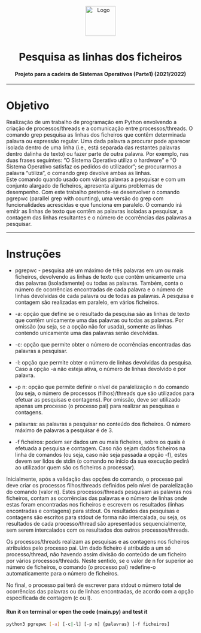 <p align="center">
    <img src="https://e7.pngegg.com/pngimages/986/627/png-clipart-computer-icons-system-integration-others-miscellaneous-business-process.png" alt="Logo" width="80" height="80">
</p>

# <h1 align="center">Pesquisa as linhas dos ficheiros</h3>
<h4 align="center">Projeto para a cadeira de Sistemas Operativos (Parte1) (2021/2022)</h5>

<hr>

# Objetivo
Realização de um trabalho de programação em Python envolvendo a criação de processos/threads e a comunicação entre processos/threads.
O comando grep pesquisa as linhas dos ficheiros que contêm determinada palavra ou expressão regular. Uma dada palavra a procurar pode aparecer isolada dentro de uma linha (i.e., está separada das restantes palavras dentro dalinha de texto) ou fazer parte de outra palavra. Por exemplo, nas duas frases seguintes: “O Sistema Operativo utiliza o hardware” e “O Sistema Operativo satisfaz os pedidos do utilizador”; se procurarmos a palavra “utiliza”, o
comando grep devolve ambas as linhas. <br>
Este comando quando usado com várias palavras a pesquisar e com um conjunto alargado de ficheiros, apresenta alguns problemas de desempenho.
Com este trabalho pretende-se desenvolver o comando pgrepwc (parallel grep with counting), uma versão do grep com funcionalidades acrescidas e que funciona em paralelo. O comando irá emitir as linhas de texto que contêm as palavras isoladas a pesquisar, a contagem das linhas resultantes e o número de ocorrências das palavras a pesquisar.

<hr>

# Instruções  

* pgrepwc - pesquisa até um máximo de três palavras em um ou mais ficheiros, devolvendo as linhas de texto que contêm unicamente uma das palavras (isoladamente) ou todas as palavras. Também, conta o número de ocorrências encontradas de cada palavra e o número de linhas devolvidas de cada palavra ou de todas as palavras. A pesquisa e contagem são realizadas em paralelo, em vários ficheiros. 

* -a: opção que define se o resultado da pesquisa são as linhas de texto que contêm unicamente uma das palavras ou
todas as palavras. Por omissão (ou seja, se a opção não for usada), somente as linhas contendo unicamente uma das
palavras serão devolvidas.

* -c: opção que permite obter o número de ocorrências encontradas das palavras a pesquisar.

* -l: opção que permite obter o número de linhas devolvidas da pesquisa. Caso a opção -a não esteja ativa, o número
de linhas devolvido é por palavra.

* -p n: opção que permite definir o nível de paralelização n do comando (ou seja, o número de processos
(filhos)/threads que são utilizados para efetuar as pesquisas e contagens). Por omissão, deve ser utilizado apenas
um processo (o processo pai) para realizar as pesquisas e contagens.

* palavras: as palavras a pesquisar no conteúdo dos ficheiros. O número máximo de palavras a pesquisar é de 3.  

* -f ficheiros: podem ser dados um ou mais ficheiros, sobre os quais é efetuada a pesquisa e contagem. Caso
não sejam dados ficheiros na linha de comandos (ou seja, caso não seja passada a opção -f), estes devem ser lidos
de stdin (o comando no início da sua execução pedirá ao utilizador quem são os ficheiros a processar).

Inicialmente, após a validação das opções do comando, o processo pai deve criar os processos filhos/threads
definidos pelo nível de paralelização do comando (valor n). Estes processos/threads pesquisam as palavras nos
ficheiros, contam as ocorrências das palavras e o número de linhas onde estas foram encontradas nos ficheiros e
escrevem os resultados (linhas encontradas e contagens) para stdout. Os resultados das pesquisas e contagens são
escritos para stdout de forma não intercalada, ou seja, os resultados de cada processo/thread são apresentados
sequencialmente, sem serem intercalados com os resultados dos outros processos/threads. <br>

Os processos/threads realizam as pesquisas e as contagens nos ficheiros atribuídos pelo processo pai. Um dado
ficheiro é atribuído a um só processo/thread, não havendo assim divisão do conteúdo de um ficheiro por vários
processos/threads. Neste sentido, se o valor de n for superior ao número de ficheiros, o comando (o processo pai)
redefine-o automaticamente para o número de ficheiros. <br>

No final, o processo pai terá de escrever para stdout o número total de ocorrências das palavras ou de linhas
encontradas, de acordo com a opção especificada de contagem (c ou l).

#### **Run it on terminal or open the code (main.py) and test it** 
```bash
python3 pgrepwc [-a] [-c|-l] [-p n] {palavras} [-f ficheiros]
```

